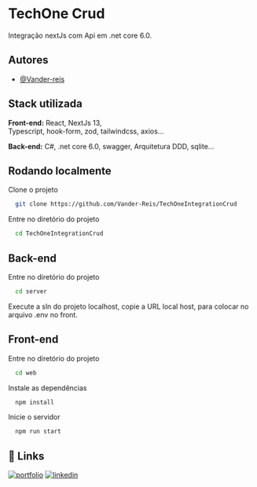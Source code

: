 
# TechOne Crud

Integração nextJs com Api em .net core 6.0.
## Autores

- [@Vander-reis](https://www.github.com/Vander-reis)


## Stack utilizada

**Front-end:** React,
NextJs 13,  
Typescript,
hook-form,
zod,
tailwindcss,
axios...

**Back-end:**
C#,
.net core 6.0,
swagger,
Arquitetura DDD,
sqlite...



## Rodando localmente

Clone o projeto

```bash
  git clone https://github.com/Vander-Reis/TechOneIntegrationCrud
```

Entre no diretório do projeto

```bash
  cd TechOneIntegrationCrud
```

## Back-end

Entre no diretório do projeto

```bash
  cd server
```

Execute a sln do projeto localhost, copie a URL local host, para colocar no arquivo .env no front.

## Front-end

Entre no diretório do projeto

```bash
  cd web
```

Instale as dependências

```bash
  npm install
```

Inicie o servidor

```bash
  npm run start
```


## 🔗 Links
[![portfolio](https://img.shields.io/badge/my_portfolio-000?style=for-the-badge&logo=ko-fi&logoColor=white)](https://portfolio-kappa-five-55.vercel.app/)
[![linkedin](https://img.shields.io/badge/linkedin-0A66C2?style=for-the-badge&logo=linkedin&logoColor=white)](https://www.linkedin.com/in/vander-reis-044163201/)


